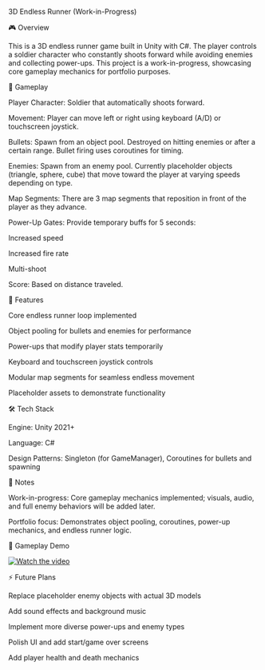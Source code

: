 3D Endless Runner (Work-in-Progress)


🎮 Overview

This is a 3D endless runner game built in Unity with C#. The player controls a soldier character who constantly shoots forward while avoiding enemies and collecting power-ups. This project is a work-in-progress, showcasing core gameplay mechanics for portfolio purposes.

🚀 Gameplay

Player Character: Soldier that automatically shoots forward.

Movement: Player can move left or right using keyboard (A/D) or touchscreen joystick.

Bullets: Spawn from an object pool. Destroyed on hitting enemies or after a certain range. Bullet firing uses coroutines for timing.

Enemies: Spawn from an enemy pool. Currently placeholder objects (triangle, sphere, cube) that move toward the player at varying speeds depending on type.

Map Segments: There are 3 map segments that reposition in front of the player as they advance.

Power-Up Gates: Provide temporary buffs for 5 seconds:

Increased speed

Increased fire rate

Multi-shoot

Score: Based on distance traveled.

📂 Features

Core endless runner loop implemented

Object pooling for bullets and enemies for performance

Power-ups that modify player stats temporarily

Keyboard and touchscreen joystick controls

Modular map segments for seamless endless movement

Placeholder assets to demonstrate functionality

🛠 Tech Stack

Engine: Unity 2021+

Language: C#

Design Patterns: Singleton (for GameManager), Coroutines for bullets and spawning

📝 Notes

Work-in-progress: Core gameplay mechanics implemented; visuals, audio, and full enemy behaviors will be added later.

Portfolio focus: Demonstrates object pooling, coroutines, power-up mechanics, and endless runner logic.

🎥 Gameplay Demo

[![Watch the video](https://img.youtube.com/vi/scVINHF8ds4/hqdefault.jpg)](https://youtu.be/scVINHF8ds4)


⚡ Future Plans

Replace placeholder enemy objects with actual 3D models

Add sound effects and background music

Implement more diverse power-ups and enemy types

Polish UI and add start/game over screens

Add player health and death mechanics
